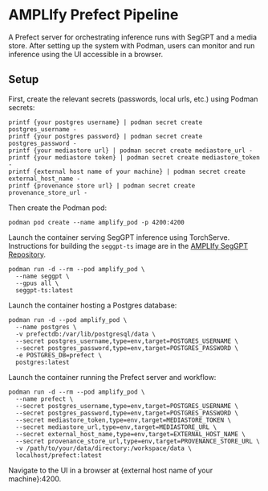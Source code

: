 # AMPLIfy Prefect Pipeline

A Prefect server for orchestrating inference runs with SegGPT and a media store. After setting up the system with Podman, users can monitor and run inference using the UI accessible in a browser.

## Setup

First, create the relevant secrets (passwords, local urls, etc.) using Podman secrets:
```
printf {your postgres username} | podman secret create postgres_username -
printf {your postgres password} | podman secret create postgres_password -
printf {your mediastore url} | podman secret create mediastore_url -
printf {your mediastore token} | podman secret create mediastore_token -
printf {external host name of your machine} | podman secret create external_host_name -
printf {provenance store url} | podman secret create provenance_store_url -
```

Then create the Podman pod:
```
podman pod create --name amplify_pod -p 4200:4200
```

Launch the container serving SegGPT inference using TorchServe. Instructions for building the `seggpt-ts` image are in the [AMPLIfy SegGPT Repository](https://github.com/WHOIGit/seggpt/tree/main/serve#running-with-dockerized-torchserve).
```
podman run -d --rm --pod amplify_pod \
  --name seggpt \
  --gpus all \
  seggpt-ts:latest
```

Launch the container hosting a Postgres database:
```
podman run -d --pod amplify_pod \
  --name postgres \
  -v prefectdb:/var/lib/postgresql/data \
  --secret postgres_username,type=env,target=POSTGRES_USERNAME \
  --secret postgres_password,type=env,target=POSTGRES_PASSWORD \
  -e POSTGRES_DB=prefect \
  postgres:latest
```

Launch the container running the Prefect server and workflow:
```
podman run -d --rm --pod amplify_pod \
  --name prefect \
  --secret postgres_username,type=env,target=POSTGRES_USERNAME \
  --secret postgres_password,type=env,target=POSTGRES_PASSWORD \
  --secret mediastore_token,type=env,target=MEDIASTORE_TOKEN \
  --secret mediastore_url,type=env,target=MEDIASTORE_URL \
  --secret external_host_name,type=env,target=EXTERNAL_HOST_NAME \
  --secret provenance_store_url,type=env,target=PROVENANCE_STORE_URL \
  -v /path/to/your/data/directory:/workspace/data \
  localhost/prefect:latest
```

Navigate to the UI in a browser at {external host name of your machine}:4200. 